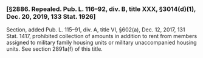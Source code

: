 ### [§2886. Repealed. Pub. L. 116–92, div. B, title XXX, §3014(d)(1), Dec. 20, 2019, 133 Stat. 1926] ###

Section, added Pub. L. 115–91, div. A, title VI, §602(a), Dec. 12, 2017, 131 Stat. 1417, prohibited collection of amounts in addition to rent from members assigned to military family housing units or military unaccompanied housing units. See section 2891a(f) of this title.